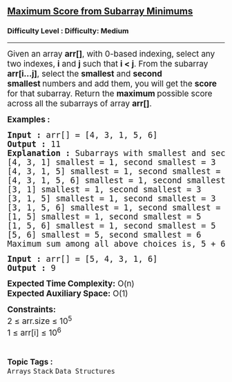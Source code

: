 <h2><a href="https://www.geeksforgeeks.org/problems/max-sum-in-sub-arrays0824/1?page=1&difficulty%5B%5D=0&category%5B%5D=Stack&sortBy=submissions">Maximum Score from Subarray Minimums</a></h2><h3>Difficulty Level : Difficulty: Medium</h3><hr><div class="problems_problem_content__Xm_eO"><p><span style="font-size: 14pt;">Given an array <strong>arr[]</strong>, with 0-based indexing, select any two indexes, <strong>i</strong> and <strong>j</strong> such that <strong>i &lt; j</strong>. From the subarray <strong>arr[i...j]</strong>, select the <strong>smallest</strong> and <strong>second smallest&nbsp;</strong>numbers and add them, you will get the <strong>score </strong>for that subarray. Return the <strong>maximum </strong>possible score<strong> </strong>across all the subarrays of array <strong>arr[]</strong>.</span></p>
<p><span style="font-size: 14pt;"><strong>Examples :</strong></span></p>
<pre><span style="font-size: 14pt;"><strong>Input :</strong> arr[] = [4, 3, 1, 5, 6]
<strong>Output :</strong> 11
<strong>Explanation :</strong> Subarrays with smallest and second smallest are:- [4, 3] smallest = 3,second smallest = 4
[4, 3, 1] smallest = 1, second smallest = 3
[4, 3, 1, 5] smallest = 1, second smallest = 3
[4, 3, 1, 5, 6] smallest = 1, second smallest = 3
[3, 1] smallest = 1, second smallest = 3
[3, 1, 5] smallest = 1, second smallest = 3
[3, 1, 5, 6] smallest = 1, second smallest = 3
[1, 5] smallest = 1, second smallest = 5
[1, 5, 6] smallest = 1, second smallest = 5
[5, 6] smallest = 5, second smallest = 6
Maximum sum among all above choices is, 5 + 6 = 11.</span></pre>
<pre><span style="font-size: 14pt;"><strong>Input :</strong> arr[] = [5, 4, 3, 1, 6] 
<strong>Output :</strong> 9</span></pre>
<p><span style="font-size: 14pt;"><strong>Expected Time Complexity:</strong> O(n)<br><strong>Expected Auxiliary Space:</strong> O(1)</span></p>
<p><span style="font-size: 14pt;"><strong>Constraints:</strong><br>2 ≤ arr.size ≤ 10<sup>5</sup><br>1 ≤ arr[i] ≤ 10<sup>6</sup></span></p></div><br><p><span style=font-size:18px><strong>Topic Tags : </strong><br><code>Arrays</code>&nbsp;<code>Stack</code>&nbsp;<code>Data Structures</code>&nbsp;